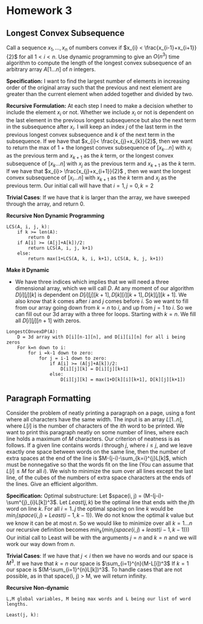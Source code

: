 # Homework 3
## Longest Convex Subsequence
Call a sequence $x_{1}, \dots, x_{n}$ of numbers convex if $x_{i} < \frac{x_{i-1}+x_{i+1}}{2}$ for all $1<i<n$. Use dynamic programming to give an $O(n^3)$ time algorithm to compute the length of the longest convex subsequence of an arbitrary array $A[1\dots n]$ of $n$ integers. 

**Specification:** I want to find the largest number of elements in increasing order of the original array such that the previous and next element are greater than the current element when added together and divided by two. 

**Recursive Formulation:** At each step I need to make a decision whether to include the element $x_{i}$ or not. Whether we include $x_{i}$ or not is dependent on the last element in the previous longest subsequence but also the next term in the subsequence after $x_{i}$. I will keep an index $j$ of the last term in the previous longest convex subsequence and $k$ of the next term in the subsequence. If we have that $x_{i}< \frac{x_{j}+x_{k}}{2}$, then we want to return the max of 1 + the longest convex subsequence of $[x_{k}\dots n]$ with $x_{i}$ as the previous term and $x_{k+1}$ as the $k$ term, or the longest convex subsequence of $[x_{k}\dots n]$ with $x_{j}$ as the previous term and $x_{k+1}$ as the $k$ term. If we have that $x_{i}> \frac{x_{j}+x_{i+1}}{2}$ , then we want the longest convex subsequence of $[x_{i}\dots n]$ with $x_{k+1}$ as the $k$ term and $x_{j}$ as the previous term. Our initial call will have that $i=1, j=0, k=2$

**Trivial Cases**: If we have that $k$ is larger than the array, we have sweeped through the array, and return 0. 

**Recursive Non Dynamic Programming**
```
LCS(A, i, j, k):
	if k >= len(A):
		return 0
	if A[i] >= (A[j]+A[k])/2:
		return LCS(A, i, j, k+1)
	else:
		return max(1+LCS(A, k, i, k+1), LCS(A, k, j, k+1))
```

**Make it Dynamic**
- We have three indices which implies that we will need a three dimensional array, which we will call $D$. At any moment of our algorithm $D[i][j][k]$ is dependent on $D[i][j][k+1], D[k][i][k+1], D[k][j][k+1]$. We also know that $k$ comes after $i$ and $j$ comes before $i$. So we want to fill from our array going down from $k=n$ to $i$, and up from $j =1$ to $i$. So we can fill out our 3d array with a three for loops. Starting with $k=n$. We fill all $D[i][j][n+1]$ with zeros. 
```
LongestCOnvexDP(A):
	D = 3d array with D[i][n-1][n], and D[i][i][n] for all i being zeros 
	For k=n down to i:
		for i =k-1 down to zero:
			for j = i-1 down to zero:
				if A[i] >= (A[j]+A[k])/2:
					D[i][j][k] = D[i][j][k+1]
				else:
					D[i][j][k] = max(1+D[k][i][k+1], D[k][j][k+1])
```
## Paragraph Formatting
Consider the problem of neatly printing a paragraph on a page, using a font where all characters have the same width. The input is an array $L[1..n]$, where $L[i]$ is the number of characters of the $ith$ word to be printed. We want to print this paragraph neatly on some number of lines, where each line holds a maximum of $M$ characters. Our criterion of neatness is as follows. If a given line contains words $i$ through $j$, where $i\leq j$, and we leave exactly one space between words on the same line, then the number of extra spaces at the end of the line is $M-(j-i)-\sum_{k=i}^{j}L[k]$, which must be nonnegative so that the words fit on the line (You can assume that $L[i] \leq M$ for all $i$). We wish to minimize the sum over all lines except the last line, of the cubes of the numbers of extra space characters at the ends of the lines. Give an efficient algorithm. 


**Specification:** 
Optimal substructure: Let $space(i, j) = (M-(j-i)-\sum^{j}_{i}L[k])^3$. Let $Least(j, k)$ be the optimal line that ends with the $j$th word on line $k$. For all $i=1..j$ the optimal spacing on line $k$ would be $min_{i}(space(i,j)+Least(i-1, k-1))$. We do not know the optimal $k$ value but we know it can be at most $n$. So we would like to minimize over all $k=1\dots n$ our recursive definition becomes $min_{k}(min_{i}(space(i, j)+least(i-1, k-1)))$ Our initial call to Least will be with the arguments $j=n$ and $k=n$ and we will work our way down from $n$. 

**Trivial Cases**: 
If we have that $j<i$ then we have no words and our space is $M^3$. If we have that $k=n$ our space is $\sum_{i=1}^{n}(M-L[i])^3$ If $k=1$ our space is $(M-\sum_{i=1}^{n}L[k])^3$. To handle cases that are not possible, as in that space(i, j) > M, we will return infinity. 

**Recursive Non-dynamic**
```
L,M global variables, M being max words and L being our list of word lengths.

Least(j, k):
	
```